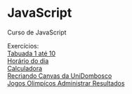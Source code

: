# JavaScript
 Curso de JavaScript

Exercícios:<br>
<a href="https://vinivargasr.github.io/JavaScript/Exerc%C3%ADcios/Ex010/ex010g.html" target="_black" >Tabuada 1 até 10</a><br>
<a href="https://vinivargasr.github.io/JavaScript/Exerc%C3%ADcios/Ex015/ex015.html" target="_black" >Horário do dia</a><br>
<a href="https://vinivargasr.github.io/JavaScript/Exerc%C3%ADcios/Ex023/ex023.html" target="_black" >Calculadora</a><br>
<a href="https://vinivargasr.github.io/JavaScript/Exerc%C3%ADcios/Ex025/ex025.html" target="_black" >Recriando Canvas da UniDombosco</a><br>
<a href="https://vinivargasr.github.io/JavaScript/Exerc%C3%ADcios/Ex044/index.html" target="_black" >Jogos Olimpícos Administrar Resultados</a>
